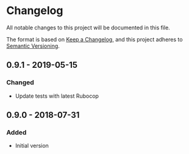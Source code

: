 # Changelog

All notable changes to this project will be documented in this file.

The format is based on [Keep a Changelog](https://keepachangelog.com/en/1.0.0/),
and this project adheres to [Semantic Versioning](https://semver.org/spec/v2.0.0.html).

## 0.9.1 - 2019-05-15
### Changed
- Update tests with latest Rubocop

## 0.9.0 - 2018-07-31
### Added
- Initial version
